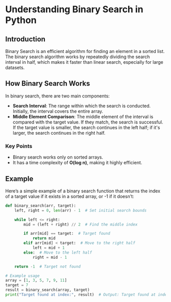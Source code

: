 # Understanding Binary Search in Python

## Introduction
Binary Search is an efficient algorithm for finding an element in a sorted list. The binary search algorithm works by repeatedly dividing the search interval in half, which makes it faster than linear search, especially for large datasets.

## How Binary Search Works
In binary search, there are two main components:
- **Search Interval**: The range within which the search is conducted. Initially, the interval covers the entire array.
- **Middle Element Comparison**: The middle element of the interval is compared with the target value. If they match, the search is successful. If the target value is smaller, the search continues in the left half; if it's larger, the search continues in the right half.

### Key Points
- Binary search works only on sorted arrays.
- It has a time complexity of **O(log n)**, making it highly efficient.

## Example
Here’s a simple example of a binary search function that returns the index of a target value if it exists in a sorted array, or -1 if it doesn’t:

```python
def binary_search(arr, target):
    left, right = 0, len(arr) - 1  # Set initial search bounds

    while left <= right:
        mid = (left + right) // 2  # Find the middle index

        if arr[mid] == target:  # Target found
            return mid
        elif arr[mid] < target:  # Move to the right half
            left = mid + 1
        else:  # Move to the left half
            right = mid - 1

    return -1  # Target not found

# Example usage
array = [1, 3, 5, 7, 9, 11]
target = 7
result = binary_search(array, target)
print("Target found at index:", result)  # Output: Target found at index: 3
```